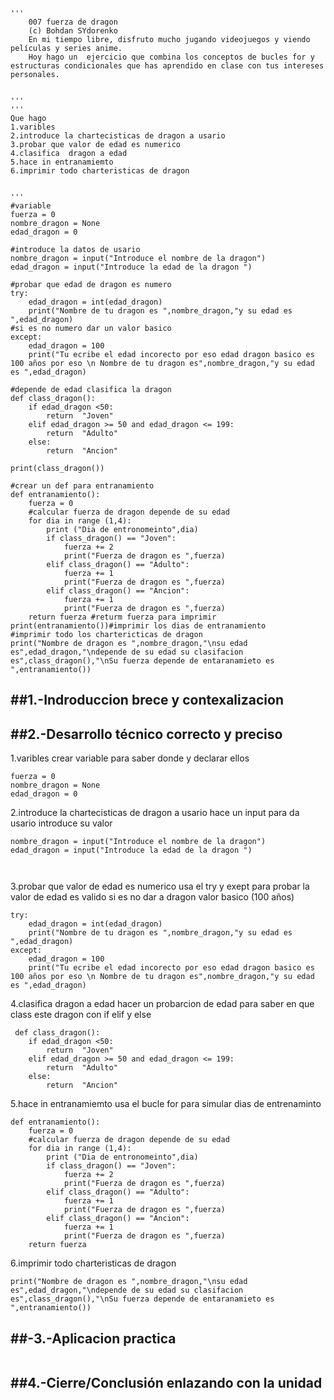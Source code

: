 ```
'''
    007 fuerza de dragon
    (c) Bohdan SYdorenko
    En mi tiempo libre, disfruto mucho jugando videojuegos y viendo películas y series anime.
    Hoy hago un  ejercicio que combina los conceptos de bucles for y estructuras condicionales que has aprendido en clase con tus intereses personales.


'''
'''
Que hago
1.varibles
2.introduce la chartecisticas de dragon a usario
3.probar que valor de edad es numerico
4.clasifica  dragon a edad 
5.hace in entranamiemto
6.imprimir todo charteristicas de dragon 


'''
#variable
fuerza = 0
nombre_dragon = None
edad_dragon = 0

#introduce la datos de usario
nombre_dragon = input("Introduce el nombre de la dragon")
edad_dragon = input("Introduce la edad de la dragon ")

#probar que edad de dragon es numero
try:
    edad_dragon = int(edad_dragon)
    print("Nombre de tu dragon es ",nombre_dragon,"y su edad es ",edad_dragon)
#si es no numero dar un valor basico
except:
    edad_dragon = 100
    print("Tu ecribe el edad incorecto por eso edad dragon basico es 100 años por eso \n Nombre de tu dragon es",nombre_dragon,"y su edad es ",edad_dragon)

#depende de edad clasifica la dragon
def class_dragon():
    if edad_dragon <50:
        return  "Joven"
    elif edad_dragon >= 50 and edad_dragon <= 199:
        return  "Adulto"
    else:
        return  "Ancion"
        
print(class_dragon())

#crear un def para entranamiento
def entranamiento():
    fuerza = 0
    #calcular fuerza de dragon depende de su edad 
    for dia in range (1,4):
        print ("Dia de entronomeinto",dia)
        if class_dragon() == "Joven":
            fuerza += 2
            print("Fuerza de dragon es ",fuerza)
        elif class_dragon() == "Adulto":
            fuerza += 1
            print("Fuerza de dragon es ",fuerza)
        elif class_dragon() == "Ancion":
            fuerza += 1
            print("Fuerza de dragon es ",fuerza)
    return fuerza #returm fuerza para imprimir
print(entranamiento())#imprimir los dias de entranamiento 
#imprimir todo los chartericticas de dragon 
print("Nombre de dragon es ",nombre_dragon,"\nsu edad es",edad_dragon,"\ndepende de su edad su clasifacion es",class_dragon(),"\nSu fuerza depende de entaranamieto es ",entranamiento())
```


##1.-Indroduccion brece y contexalizacion
---




##2.-Desarrollo técnico correcto y preciso
---
1.varibles
crear variable para saber donde y declarar ellos 
```
fuerza = 0
nombre_dragon = None
edad_dragon = 0
```

2.introduce la chartecisticas de dragon a usario
hace un input para da usario introduce su valor 
```
nombre_dragon = input("Introduce el nombre de la dragon")
edad_dragon = input("Introduce la edad de la dragon ")

       
```
3.probar que valor de edad es numerico
usa el try y exept para probar la valor de edad es valido si es no dar a dragon valor basico (100 años)
```
try:
    edad_dragon = int(edad_dragon)
    print("Nombre de tu dragon es ",nombre_dragon,"y su edad es ",edad_dragon)
except:
    edad_dragon = 100
    print("Tu ecribe el edad incorecto por eso edad dragon basico es 100 años por eso \n Nombre de tu dragon es",nombre_dragon,"y su edad es ",edad_dragon)

```
4.clasifica  dragon a edad 
hacer un probarcion de edad para saber en que class este dragon con if elif y else 
```
 def class_dragon():
    if edad_dragon <50:
        return  "Joven"
    elif edad_dragon >= 50 and edad_dragon <= 199:
        return  "Adulto"
    else:
        return  "Ancion"

```
5.hace in entranamiemto
usa el bucle for para simular dias de entrenaminto
```
def entranamiento():
    fuerza = 0
    #calcular fuerza de dragon depende de su edad 
    for dia in range (1,4):
        print ("Dia de entronomeinto",dia)
        if class_dragon() == "Joven":
            fuerza += 2
            print("Fuerza de dragon es ",fuerza)
        elif class_dragon() == "Adulto":
            fuerza += 1
            print("Fuerza de dragon es ",fuerza)
        elif class_dragon() == "Ancion":
            fuerza += 1
            print("Fuerza de dragon es ",fuerza)
    return fuerza 

```
6.imprimir todo charteristicas de dragon 
```
print("Nombre de dragon es ",nombre_dragon,"\nsu edad es",edad_dragon,"\ndepende de su edad su clasifacion es",class_dragon(),"\nSu fuerza depende de entaranamieto es ",entranamiento())

```

##-3.-Aplicacion practica
---
```

```

##4.-Cierre/Conclusión enlazando con la unidad
---
